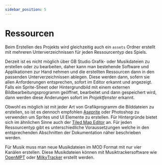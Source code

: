 ```yaml
---
sidebar_position: 5
---
```


# Ressourcen

Beim Erstellen des Projekts wird gleichzeitig auch ein `assets` Ordner erstellt mit mehreren Unterverzeichnissen für jeden Ressourcentyp des Spiels.

Derzeit ist es nicht möglich über GB Studio Grafik- oder Musikdateien zu erstellen oder zu bearbeiten, daher kann man bestehende Software und Applikationen zur Hand nehmen und die erstellten Ressourcen dann in den passenden Unterverzeichnissen ablegen. Diese werden dann, sofern sie allen Anforderungen entsprechen, sofort im Editor erkannt und angezeigt. Falls ein Sprite-Sheet oder Hintergrundbild mit einem externen Bildbearbeitungsprogramm geöffnet, bearbeitet und dann gespeichert wird, dann werden diese Änderungen sofort im _Projektfenster_ erkannt.

Obwohl es möglich ist mit jeder Art von Grafikprogramm die Bilddateien zu erstellen, so ist es dennoch empfohlen [Aseprite](https://www.aseprite.org/) oder Photoshop zu verwenden um Sprites und UI Elemente zu erstellen. Für Hintergründe bietet sich im ähnlichen Sinne auch der [Tiled Map Editor](https://www.mapeditor.org/) an. Für jeden Ressourcentyp gibt es unterschiedliche Voraussetzungen welche in den entsprechenden Abschnitten der Dokumentation näher beschrieben werden.

Für Musik muss man neue Musikdateien im MOD Format mit nur vier Kanälen erstellen. Diese Musikdateien können mit Musiktrackersoftware wie [OpenMPT](https://openmpt.org/) oder [MilkyTracker](https://milkytracker.titandemo.org/) erstellt werden.
